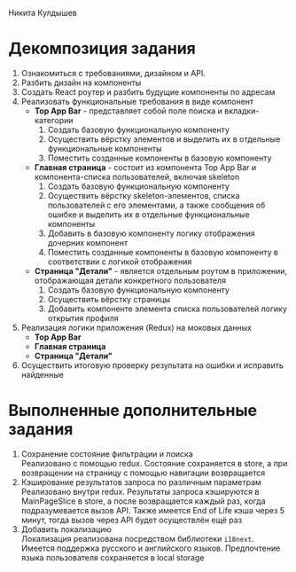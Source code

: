 Никита Кулдышев

# Декомпозиция задания
1. Ознакомиться с требованиями, дизайном и API.
2. Разбить дизайн на компоненты
3. Создать React роутер и разбить будущие компоненты по адресам
4. Реализовать функциональные требования в виде компонент
    - **Top App Bar** - представляет собой поле поиска и вкладки-категории
        1. Создать базовую функциональную компоненту
        2. Осуществить вёрстку элементов и выделить их в отдельные функциональные компоненты
        3. Поместить созданные компоненты в базовую компоненту 
    - **Главная страница** - состоит из компонента Top App Bar и компонента-списка пользователей, включая skeleton
        1. Создать базовую функциональную компоненту
        2. Осуществить вёрстку skeleton-элементов, списка пользователей с его элементами, а также сообщения об ошибке и выделить их в отдельные функциональные компоненты
        3. Добавить в базовую компоненту логику отображения дочерних компонент
        4. Поместить созданные компоненты в базовую компоненту в соответствии с логикой отображения
    - **Страница "Детали"** - является отдельным роутом в приложении, отображающая детали конкретного пользователя
        1. Создать базовую функциональную компоненту
        2. Осуществить вёрстку страницы
        3. Добавить компоненте элемента списка пользователей логику открытия профиля
5. Реализация логики приложения (Redux) на моковых данных
    - **Top App Bar**
    - **Главная страница**
    - **Страница "Детали"**
6. Осуществить итоговую проверку результата на ошибки и исправить найденные

# Выполненные дополнительные задания
1. Сохранение состояние фильтрации и поиска<br />Реализовано с помощью redux. Состояние сохраняется в store, а при возвращении на страницу с помощью навигации возвращается
2. Кэширование результатов запроса по различным параметрам<br />
Реализовано внутри redux. Результаты запроса кэшируются в MainPageSlice в store, а после возвращается каждый раз, когда подразумевается вызов API. Также имеется End of Life кэша через 5 минут, тогда вызов через API будет осуществлён ещё раз
3. Добавить локализацию<br />
Локализация реализована посредством библиотеки `i18next`. Имеется поддержка русского и английского языков. Предпочтение языка пользователя сохраняется в local storage